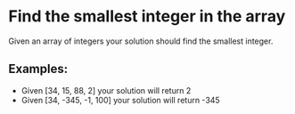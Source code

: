 <h1>Find the smallest integer in the array</h1>

<p>Given an array of integers your solution should find the smallest integer. </p>
<h2>Examples:</h2>

<ul>
<li>Given [34, 15, 88, 2] your solution will return 2</li>
<li>Given [34, -345, -1, 100] your solution will return -345</li>
</ul>

